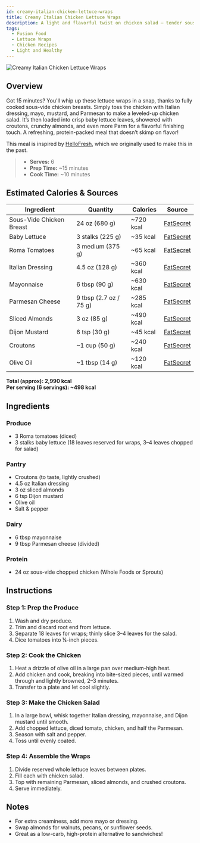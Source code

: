 ```yaml
---
id: creamy-italian-chicken-lettuce-wraps
title: Creamy Italian Chicken Lettuce Wraps
description: A light and flavorful twist on chicken salad — tender sous-vide chicken tossed with Italian dressing, Dijon mustard, and Parmesan, served in crisp lettuce leaves with croutons and almonds for crunch.
tags:
  - Fusion Food
  - Lettuce Wraps
  - Chicken Recipes
  - Light and Healthy
---
```


![Creamy Italian Chicken Lettuce Wraps](/img/light_and_healthy/creamy_italian_chicken_lettuce_wraps/cover.png)

## Overview

Got 15 minutes? You'll whip up these lettuce wraps in a snap, thanks to fully cooked sous-vide chicken breasts. Simply toss the chicken with Italian dressing, mayo, mustard, and Parmesan to make a leveled-up chicken salad. It’s then loaded into crisp baby lettuce leaves, showered with croutons, crunchy almonds, and even more Parm for a flavorful finishing touch. A refreshing, protein-packed meal that doesn’t skimp on flavor!

This meal is inspired by [HelloFresh], which we originally used to make this in the past.

> - **Serves:** 6
> - **Prep Time:** ~15 minutes
> - **Cook Time:** ~10 minutes

## Estimated Calories & Sources

| **Ingredient**           | **Quantity**           | **Calories** | **Source**                                                                                              |
| ------------------------ | ---------------------- | ------------ | ------------------------------------------------------------------------------------------------------- |
| Sous-Vide Chicken Breast | 24 oz (680 g)          | ~720 kcal    | [FatSecret](https://www.fatsecret.com/calories-nutrition/generic/chicken-breast-cooked?portionid=31568) |
| Baby Lettuce             | 3 stalks (225 g)       | ~35 kcal     | [FatSecret](https://www.fatsecret.com/calories-nutrition/usda/lettuce)                                  |
| Roma Tomatoes            | 3 medium (375 g)       | ~65 kcal     | [FatSecret](https://www.fatsecret.com/calories-nutrition/usda/tomatoes-roma)                            |
| Italian Dressing         | 4.5 oz (128 g)         | ~360 kcal    | [FatSecret](https://www.fatsecret.com/calories-nutrition/usda/italian-dressing)                         |
| Mayonnaise               | 6 tbsp (90 g)          | ~630 kcal    | [FatSecret](https://www.fatsecret.com/calories-nutrition/generic/mayonnaise)                            |
| Parmesan Cheese          | 9 tbsp (2.7 oz / 75 g) | ~285 kcal    | [FatSecret](https://www.fatsecret.com/calories-nutrition/usda/parmesan-cheese)                          |
| Sliced Almonds           | 3 oz (85 g)            | ~490 kcal    | [FatSecret](https://www.fatsecret.com/calories-nutrition/usda/almonds)                                  |
| Dijon Mustard            | 6 tsp (30 g)           | ~45 kcal     | [FatSecret](https://www.fatsecret.com/calories-nutrition/usda/mustard-dijon)                            |
| Croutons                 | ~1 cup (50 g)          | ~240 kcal    | [FatSecret](https://www.fatsecret.com/calories-nutrition/usda/croutons)                                 |
| Olive Oil                | ~1 tbsp (14 g)         | ~120 kcal    | [FatSecret](https://www.fatsecret.com/calories-nutrition/generic/olive-oil)                             |

**Total (approx): 2,990 kcal**  
**Per serving (6 servings): ~498 kcal**

## Ingredients

### Produce

- 3 Roma tomatoes (diced)
- 3 stalks baby lettuce (18 leaves reserved for wraps, 3–4 leaves chopped for salad)

### Pantry

- Croutons (to taste, lightly crushed)
- 4.5 oz Italian dressing
- 3 oz sliced almonds
- 6 tsp Dijon mustard
- Olive oil
- Salt & pepper

### Dairy

- 6 tbsp mayonnaise
- 9 tbsp Parmesan cheese (divided)

### Protein

- 24 oz sous-vide chopped chicken (Whole Foods or Sprouts)

## Instructions

### Step 1: Prep the Produce

1. Wash and dry produce.
2. Trim and discard root end from lettuce.
3. Separate 18 leaves for wraps; thinly slice 3–4 leaves for the salad.
4. Dice tomatoes into ¼-inch pieces.

### Step 2: Cook the Chicken

1. Heat a drizzle of olive oil in a large pan over medium-high heat.
2. Add chicken and cook, breaking into bite-sized pieces, until warmed through and lightly browned, 2–3 minutes.
3. Transfer to a plate and let cool slightly.

### Step 3: Make the Chicken Salad

1. In a large bowl, whisk together Italian dressing, mayonnaise, and Dijon mustard until smooth.
2. Add chopped lettuce, diced tomato, chicken, and half the Parmesan.
3. Season with salt and pepper.
4. Toss until evenly coated.

### Step 4: Assemble the Wraps

1. Divide reserved whole lettuce leaves between plates.
2. Fill each with chicken salad.
3. Top with remaining Parmesan, sliced almonds, and crushed croutons.
4. Serve immediately.

## Notes

- For extra creaminess, add more mayo or dressing.
- Swap almonds for walnuts, pecans, or sunflower seeds.
- Great as a low-carb, high-protein alternative to sandwiches!

[HelloFresh]: https://www.hellofresh.com/recipes/creamy-italian-chicken-lettuce-wraps-684ff343c347698598326fb1
